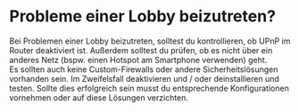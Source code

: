 # Probleme einer Lobby beizutreten?

Bei Problemen einer Lobby beizutreten, solltest du kontrollieren, ob UPnP im Router deaktiviert ist. Außerdem solltest du prüfen, ob es nicht über ein anderes Netz (bspw. einen Hotspot am Smartphone verwenden) geht. \
Es sollten auch keine Custom-Firewalls oder andere Sicherheitslösungen vorhanden sein. Im Zweifelsfall deaktivieren und / oder deinstallieren und testen. Sollte dies erfolgreich sein musst du entsprechende Konfigurationen vornehmen oder auf diese Lösungen verzichten.
